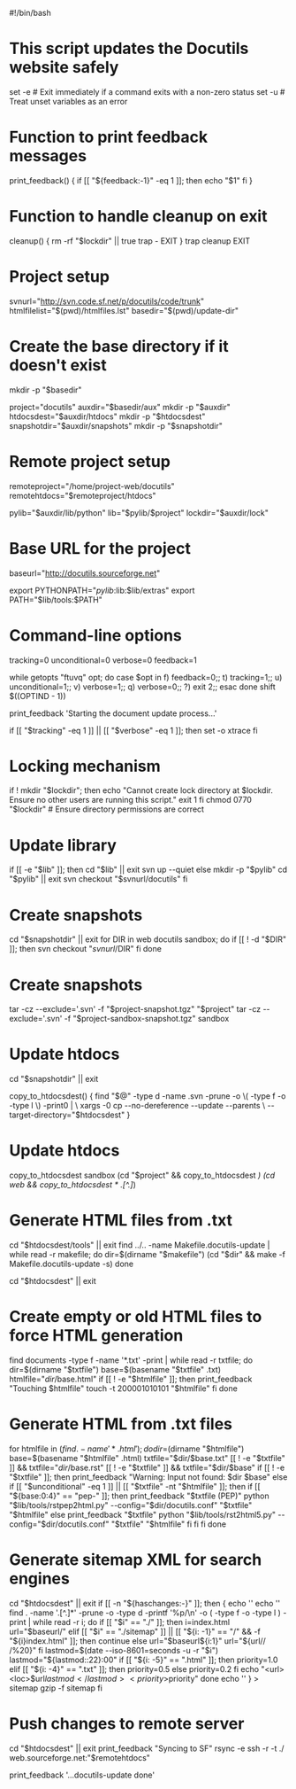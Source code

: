 #!/bin/bash
# This script updates the Docutils website safely

set -e  # Exit immediately if a command exits with a non-zero status
set -u  # Treat unset variables as an error

# Function to print feedback messages
print_feedback() {
    if [[ "${feedback:-1}" -eq 1 ]]; then
        echo "$1"
    fi
}

# Function to handle cleanup on exit
cleanup() {
    rm -rf "$lockdir" || true
    trap - EXIT
}
trap cleanup EXIT

# Project setup
svnurl="http://svn.code.sf.net/p/docutils/code/trunk"
htmlfilelist="$(pwd)/htmlfiles.lst"
basedir="$(pwd)/update-dir"

# Create the base directory if it doesn't exist
mkdir -p "$basedir"

project="docutils"
auxdir="$basedir/aux"
mkdir -p "$auxdir"
htdocsdest="$auxdir/htdocs"
mkdir -p "$htdocsdest"
snapshotdir="$auxdir/snapshots"
mkdir -p "$snapshotdir"

# Remote project setup
remoteproject="/home/project-web/docutils"
remotehtdocs="$remoteproject/htdocs"

pylib="$auxdir/lib/python"
lib="$pylib/$project"
lockdir="$auxdir/lock"

# Base URL for the project
baseurl="http://docutils.sourceforge.net"

export PYTHONPATH="$pylib:$lib:$lib/extras"
export PATH="$lib/tools:$PATH"

# Command-line options
tracking=0
unconditional=0
verbose=0
feedback=1

while getopts "ftuvq" opt; do
    case $opt in
        f) feedback=0;;
        t) tracking=1;;
        u) unconditional=1;;
        v) verbose=1;;
        q) verbose=0;;
        \?) exit 2;;
    esac
done
shift $((OPTIND - 1))

print_feedback 'Starting the document update process...'

if [[ "$tracking" -eq 1 ]] || [[ "$verbose" -eq 1 ]]; then
    set -o xtrace
fi

# Locking mechanism
if ! mkdir "$lockdir"; then
    echo "Cannot create lock directory at $lockdir. Ensure no other users are running this script."
    exit 1
fi
chmod 0770 "$lockdir"  # Ensure directory permissions are correct

# Update library
if [[ -e "$lib" ]]; then
    cd "$lib" || exit
    svn up --quiet
else
    mkdir -p "$pylib"
    cd "$pylib" || exit
    svn checkout "$svnurl/docutils"
fi

# Create snapshots
cd "$snapshotdir" || exit
for DIR in web docutils sandbox; do
    if [[ ! -d "$DIR" ]]; then
        svn checkout "$svnurl/$DIR"
    fi
done

# Create snapshots
tar -cz --exclude='.svn' -f "$project-snapshot.tgz" "$project"
tar -cz --exclude='.svn' -f "$project-sandbox-snapshot.tgz" sandbox

# Update htdocs
cd "$snapshotdir" || exit

copy_to_htdocsdest() {
    find "$@" -type d -name .svn -prune -o \( -type f -o -type l \) -print0 | \
        xargs -0 cp --no-dereference --update --parents \
            --target-directory="$htdocsdest"
}

# Update htdocs
copy_to_htdocsdest sandbox
(cd "$project" && copy_to_htdocsdest *)
(cd web && copy_to_htdocsdest * .[^.]*)

# Generate HTML files from .txt
cd "$htdocsdest/tools" || exit
find ../.. -name Makefile.docutils-update | while read -r makefile; do
    dir=$(dirname "$makefile")
    (cd "$dir" && make -f Makefile.docutils-update -s)
done

cd "$htdocsdest" || exit

# Create empty or old HTML files to force HTML generation
find documents -type f -name '*.txt' -print | while read -r txtfile; do
    dir=$(dirname "$txtfile")
    base=$(basename "$txtfile" .txt)
    htmlfile="$dir/$base.html"
    if [[ ! -e "$htmlfile" ]]; then
        print_feedback "Touching $htmlfile"
        touch -t 200001010101 "$htmlfile"
    fi
done

# Generate HTML from .txt files
for htmlfile in $(find . -name '*.html'); do
    dir=$(dirname "$htmlfile")
    base=$(basename "$htmlfile" .html)
    txtfile="$dir/$base.txt"
    [[ ! -e "$txtfile" ]] && txtfile="$dir/$base.rst"
    [[ ! -e "$txtfile" ]] && txtfile="$dir/$base"
    if [[ ! -e "$txtfile" ]]; then
        print_feedback "Warning: Input not found: $dir $base"
    else
        if [[ "$unconditional" -eq 1 ]] || [[ "$txtfile" -nt "$htmlfile" ]]; then
            if [[ "${base:0:4}" == "pep-" ]]; then
                print_feedback "$txtfile (PEP)"
                python "$lib/tools/rstpep2html.py" --config="$dir/docutils.conf" "$txtfile" "$htmlfile"
            else
                print_feedback "$txtfile"
                python "$lib/tools/rst2html5.py" --config="$dir/docutils.conf" "$txtfile" "$htmlfile"
            fi
        fi
    fi
done

# Generate sitemap XML for search engines
cd "$htdocsdest" || exit
if [[ -n "${haschanges:-}" ]]; then
    {
        echo '<?xml version="1.0" encoding="UTF-8"?>'
        echo '<urlset xmlns="http://www.google.com/schema/sitemap/0.84">'
        find . -name '.[^.]*' -prune -o -type d -printf '%p/\n' -o \( -type f -o -type l \) -print | while read -r i; do
            if [[ "$i" == "./" ]]; then
                i=index.html
                url="$baseurl/"
            elif [[ "$i" == "./sitemap" ]] || [[ "${i: -1}" == "/" && -f "${i}index.html" ]]; then
                continue
            else
                url="$baseurl${i:1}"
                url="${url// /%20}"
            fi
            lastmod=$(date --iso-8601=seconds -u -r "$i")
            lastmod="${lastmod::22}:00"
            if [[ "${i: -5}" == ".html" ]]; then
                priority=1.0
            elif [[ "${i: -4}" == ".txt" ]]; then
                priority=0.5
            else
                priority=0.2
            fi
            echo "<url><loc>$url</loc><lastmod>$lastmod</lastmod><priority>$priority</priority></url>"
        done
        echo '</urlset>'
    } > sitemap
    gzip -f sitemap
fi

# Push changes to remote server
cd "$htdocsdest" || exit
print_feedback "Syncing to SF"
rsync -e ssh -r -t ./ web.sourceforge.net:"$remotehtdocs"

print_feedback '...docutils-update done'
